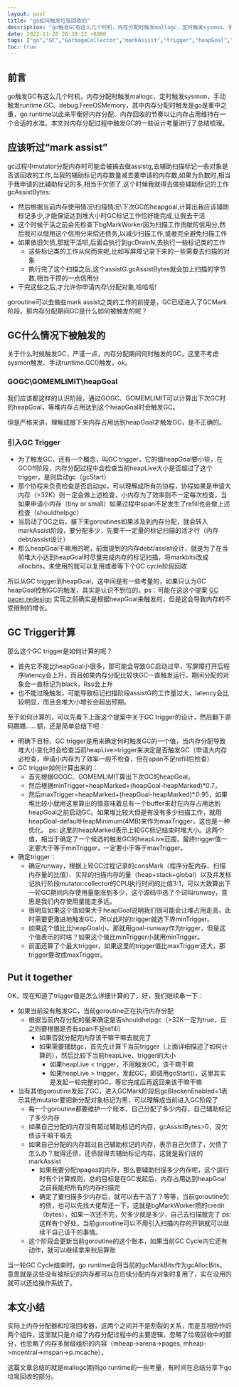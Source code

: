 ```yaml
---
layout: post
title: "go如何触发垃圾回收的"
description: "go触发GC有这么几个时机，内存分配时触发mallogc，定时触发sysmon，手动触发runtime.GC、debug.FreeOSMemory，其中内存分配时触发是go是重中之重，go runtime以此来平衡好内存分配、内存回收的节奏以让内存占用维持在一个合适的水准。本文对内存分配过程中触发GC的一些设计考量进行了总结梳理。"
date: 2022-11-20 20:39:22 +0800
tags: ["go","GC","GarbageCollector","markAssist","trigger","heapGoal","runway","consMark"]
toc: true
---
```


## 前言

go触发GC有这么几个时机，内存分配时触发mallogc，定时触发sysmon，手动触发runtime.GC、debug.FreeOSMemory，其中内存分配时触发是go是重中之重，go runtime以此来平衡好内存分配、内存回收的节奏以让内存占用维持在一个合适的水准。本文对内存分配过程中触发GC的一些设计考量进行了总结梳理。

## 应该听过“mark assist”

gc过程中mutator分配内存时可能会被搞去做assistg,去辅助扫描标记一些对象是否该回收的工作,当我的辅助标记内存数量减去要申请的内存数,如果为负数时,相当于我申请的比辅助标记的多,相当于欠债了,这个时候我就得去做些辅助标记的工作 gcAssistBytes:

- 然后根据当前内存使用情况\扫描情况\下次GC的heapgoal,计算出我应该辅助标记多少,才能保证达到堆大小时GC标记工作恰好能完成,让我去干活
- 这个时候干活之前会先检查下bgMarkWorker因为扫描工作贡献的信用分,然后我可以借用这个信用分来偿还债务,以减少扫描工作,或者完全避免扫描工作
- 如果依旧欠债,那就干活呗,后面会执行到gcDrainN,去执行一些标记类的工作
    - 这些标记类的工作从何而来呢,比如写屏障记录下来的一些需要去扫描的对象
    - 执行完了这个扫描之后,这个assistG.gcAssistBytes就会加上扫描的字节数,相当于攒的一点信用分
- 干完这些之后,才允许你申请内存\分配对象,哈哈哈!

goroutine可以去做些mark assist之类的工作的前提是，GC已经进入了GCMark阶段，那内存分配期间GC是什么如何被触发的呢？

## GC什么情况下被触发的

关于什么时候触发GC，严谨一点，内存分配期间何时触发的GC，这里不考虑sysmon触发、手动runtime.GC()触发，ok。

### GOGC\GOMEMLIMIT\heapGoal

我们应该都这样的认识阶段，通过GOGC、GOMEMLIMIT可以计算出下次GC时的heapGoal，等堆内存占用达到这个heapGoal时会触发GC。

但是严格来讲，理解成接下来内存占用达到heapGoal才触发GC，是不正确的。

### 引入GC Trigger

- 为了触发GC，还有一个概念，叫GC trigger，它的值heapGoal要小些，在GCOff阶段，内存分配过程中会检查当前heapLive大小是否超过了这个trigger，是则启动gc（gcStart）
- 那个协程来负责检查是否启动gc，可以理解成所有的协程，协程如果是申请大内存（>32K）则一定会做上述检查，小内存为了效率则不一定每次检查，当如果申请小内存（tiny or small）如果过程中span不足发生了refill也会做上述检查（shouldhelpgc）
- 当启动了GC之后，接下来goroutines如果涉及到内存分配，就会转入markAssist阶段，要分配多少，先要干一定量的标记扫描的活才行（内存debt/assist设计）
- 那么heapGoal干嘛用的呢，前面提到的内存debt/assist设计，就是为了在当前堆大小达到heapGoal时尽量完成内存的标记扫描，将markbits改成allocbits，未使用的就可以复用或者等下个GC cycle阶段回收

所以从GC trigger到heapGoal，这中间是有一些考量的，如果只认为GC heapGoal控制GC的触发，其实是认识不到位的。ps：可能在这这个提案 [GC pacer redesign](https://go.googlesource.com/proposal/+/a216b56e743c5b6b300b3ef1673ee62684b5b63b/design/44167-gc-pacer-redesign.md) 实现之前确实是根据heapGoal来触发的，但是这会导致内存的不受限制的增长。

## GC Trigger计算

那么这个GC trigger是如何计算的呢？
- 首先它不能比heapGoal小很多，那可能会导致GC启动过早，写屏障打开后程序latency会上升，而且如果内存分配比较快GC一直触发运行，期间分配的对象会一直标记为black，Rss会上升
- 也不能过晚触发，可能导致标记扫描阶段assistG的工作量过大，latency会比较明显，而且会堆大小增长会超出预期。

至于如何计算的，可以先看下上面这个提案中关于GC trigger的设计，然后翻下源码瞧瞧……额，还是简单总结下吧：
- 明确下目标，GC trigger是用来确定何时触发GC的一个值，当内存分配导致堆大小变化时会检查当前heapLive>trigger来决定是否触发GC（申请大内存必检查，申请小内存为了效率一般不检查，但在span不足refill后检查）
- GC trigger如何计算出来的：
  - 首先根据GOGC、GOMEMLIMIT算出下次GC的heapGoal，
  - 然后根据minTrigger=heapMarked+(heapGoal-heapMarked)*0.7，
  - 然后maxTrigger=heapMarked+(heapGoal-heapMarked)*.0.95，如果堆比较小就用这里算出的值意味着总有一个buffer来赶在内存占用达到heapGoal之前启动GC。如果堆比较大但是有没有多少扫描工作，就用heapGoal-defaultHeapMinimum(4MB)来作为maxTrigger，这也是一种优化。
  ps: 这里的heapMarked表示上轮GC标记结束时堆大小。这两个值，相当于确定了一个候选的触发GC的heapLive范围，最终trigger值一定要大于等于minTrigger，一定要小于等于maxTrigger。
- 确定trigger：
  - 确定runway，根据上轮GC过程记录的consMark（程序分配内存、扫描内存量的比值）、实际的扫描内存的量（heap+stack+global）以及并发标记执行阶段mutator:collector的CPU执行时间的比值3:1，可以大致算出下一轮GC期间内存使用量能涨到多少，这个源码中选了个词叫runway，意思是我们内存使用量能走多远。
  - 很明显如果这个值如果大于heapGoal说明我们很可能会让堆占用走高，此时需要更激进地触发GC，所以此时的trigger就选下界minTrigger。
  - 如果这个值比比heapGoal小，那就用goal-runway作为trigger，但是这个值表示的时啥？如果这个值比minTrigger小就用minTrigger。
  - 前面还算了个最大trigger，如果这里的trigger值比maxTrigger还大，那trigger要改成maxTrigger。

## Put it together

OK，现在知道了trigger值是怎么详细计算的了，好，我们继续串一下：

- 如果当前没有触发GC，当前goroutine正在执行内存分配
  - 根据当前内存分配的量来确定是否shouldhelpgc（>32K一定为true，反之则要根据是否有span不足refill）
    - 如果否就分配完内存该干嘛干嘛去就完了
    - 如果需要辅助gc，首先先计算下当前trigger（上面详细描述了如何计算的），然后比较下当前heapLive、trigger的大小
      - 如果heapLive < trigger，不用触发GC，该干嘛干嘛
      - 如果heapLive > trigger，发起GC，即调用gcStart()，这里其实是发起一轮完整的GC，等它完成后再返回来该干嘛干嘛
- 当有其他goroutine发起了GC，进入GCMark阶段后gcBlackenEnabled=1表示其他mutator要把新分配对象标记为黑，可以理解成当前进入GC阶段了
  - 每一个goroutine都要维护一个账本，自己分配了多少内存，自己辅助标记了多少内存
  - 如果自己分配的内存没有超过辅助标记的内存，gcAssistBytes>0，没欠债该干嘛干嘛去
  - 如果自己分配的内存超过自己辅助标记的内存，表示自己欠债了，欠债了怎么办？就得还债，还债就得去辅助标记内存，这就是我们说的markAssist
    - 如果我要分配npages的内存，那么要辅助扫描多少内存呢，这个运行时有个计算规则，总的目标是在GC发起后、内存占用达到heapGoal之前我能把所有的内存扫描完
    - 确定了要扫描多少内存后，就可以去干活了？等等，当前goroutine欠的债，也可以先找大佬帮还一下，这就是bgMarkWorker攒的credit（bytes），如果一次还不完，欠多少就是多少，自己去扫描就完了
      ps: 这样有个好处，当前goroutine可以不用引入扫描内存的开销就可以继续干自己该干的事情。
  - 这个阶段会更新当前goroutine的这个账本，如果当前GC Cycle内它还有动作，就可以继续拿来秋后算账

当一轮GC Cycle结束时，go runtime会将当前的gcMarkBits作为gcAllocBits，意思就是这些没有被标记的内存都可以在后续分配内存对象时复用了，实在没用的就可以还给操作系统了。

## 本文小结

实际上内存分配器和垃圾回收器，这两个之间并不是割裂的关系，而是互相协作的两个组件，这里就只是介绍了内存分配过程中的主要逻辑，忽略了垃圾回收中的部分，也忽略了内存多层级组织的内容（mheap->arena->pages, mheap->mcentral->mspan->p.mcache）。

这篇文章总结的就是mallogc期间go runtime的一些考量，有时间在总结分享下go垃圾回收的部分。